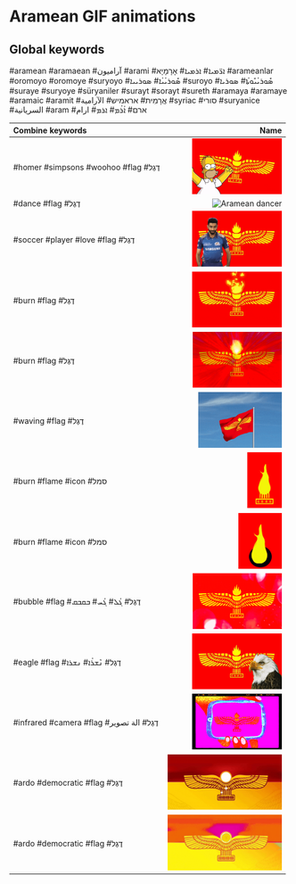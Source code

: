# Aramean GIF animations

## Global keywords

#aramean #aramaean #آراميون #arami #ܐܪ̈ܡܝܐ# ܐܪܡܝܐ# אָרָמָיָא #arameanlar #oromoyo #oromoye #suryoyo #ܣܽܘܪܝܳܝܳܐ# ܣܘܪܝܝܐ #suroyo #ܣܽܘܪܝܳܝܽܘܬܳܐ# ܣܘܪܝܐ #suraye #suryoye #süryaniler #surayt #sorayt #sureth #aramaya #aramaye #aramaic #aramit #אֲרָמִית# אראמיש# الآرامية #syriac #סורי #suryanice #السريانية #aram #ארם# ܐܳܪܳܡ# ܐܪܡ# ارام

| Combine keywords | Name |
| :-- | --: |
| #homer #simpsons #woohoo #flag #דֶגֶל | <img src="aramean-homer.gif" alt="Aramean homer flag" style="max-height: 100px"> |
| #dance #flag #דֶגֶל | <img src="aramean-dancer.gif" alt="Aramean dancer" style="max-height: 100px"> |
| #soccer #player #love #flag #דֶגֶל | <img src="aramean-soccer-love.gif" alt="Aramean flag soccer player love" style="max-height: 100px"> |
| #burn #flag #דֶגֶל | <img src="aramean-burning-flag1.gif" alt="Aramean burning flag" style="max-height: 100px"> |
| #burn #flag #דֶגֶל | <img src="aramean-burning-flag2.gif" alt="Aramean burning flag" style="max-height: 100px"> |
| #waving #flag #דֶגֶל | <img src="aramean-waving-flag.gif" alt="Aramean waving flag" style="max-height: 100px"> |
| #burn #flame #icon #סמל | <img src="aramean-burning-icon1.gif" alt="Aramean butning icon" style="max-height: 100px"> |
| #burn #flame #icon #סמל | <img src="aramean-burning-icon2.gif" alt="Aramean burning icon" style="max-height: 100px"> |
| #bubble #flag #דֶגֶל# ܓܳܠ# ܓܳܚ# ܒܩܒܩ| <img src="aramean-bubble-flag1.gif" alt="Aramean bubble flag" style="max-height: 100px"> |
| #eagle #flag #דֶגֶל# ܢܶܫܪܳܐ# ܢܫܪܐ | <img src="aramean-eagle1.gif" alt="Aramean eagle" style="max-height: 100px"> |
| #infrared #camera #flag #דֶגֶל# الة تصوير | <img src="aramean-infrared.gif" alt="Aramean infrared flag" style="max-height: 100px"> |
| #ardo #democratic #flag #דֶגֶל | <img src="aramean-ardo-democratic1.gif" alt="Aramean Democratic Organization" style="max-height: 100px"> |
| #ardo #democratic #flag #דֶגֶל | <img src="aramean-ardo-democratic2.gif" alt="Aramean Democratic Organization" style="max-height: 100px"> |
